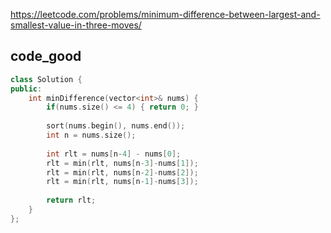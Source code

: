 
https://leetcode.com/problems/minimum-difference-between-largest-and-smallest-value-in-three-moves/


## code_good

```cpp
class Solution {
public:
    int minDifference(vector<int>& nums) {
        if(nums.size() <= 4) { return 0; }
        
        sort(nums.begin(), nums.end());
        int n = nums.size();
        
        int rlt = nums[n-4] - nums[0];
        rlt = min(rlt, nums[n-3]-nums[1]);
        rlt = min(rlt, nums[n-2]-nums[2]);
        rlt = min(rlt, nums[n-1]-nums[3]);
        
        return rlt;
    }
};
```
